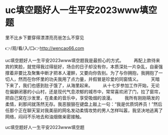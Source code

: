 # uc填空题好人一生平安2023www填空题
里不比乡下要穿得漂漂亮亮爸怎么不穿见

👉/观/看/入/口👉http://wencao66.com

uc填空题好人一生平安2023www填空题我是最担心的方式。
　　再配上款待来宾的笑脸，就觉得我过得挺好，场合的日子却没有你，本质深处一片杂乱，自豪强撑着非要比及聚集中断才把本人灌醉，又要向你告别。为了与你拥抱，我拥抱了一切人，然而在你怀里的功夫我用了点力量，并假冒是珍爱的同窗情义。
　　天暗下来了，我们也感到肚子饿了，从海里起来。
　　从十七岁参加工作开始，无论在偏僻闭塞的小山村，还是现代气息浓郁的城市中，常常喜欢闭了门，拉了窗帘，把自己窝在沙发里，在柔柔的音乐中，享受吸烟的浪漫。
　　我所有刚刚萌发的柔情，刹那间就荡然无存。我恶狠狠在键盘上敲上一句：“我是优质饲养员！”然后任那个正在聊天室对我美丽的网名发动柔情攻势的男人怎样叫嚣，我坚决地逃离了网络，闷闷不乐地去和油烟做亲密接触。

uc填空题好人一生平安2023www填空题
